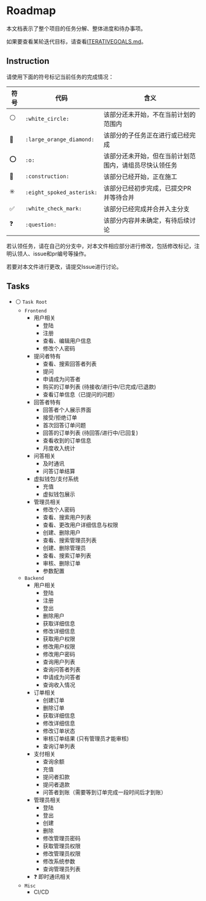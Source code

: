 # Roadmap

本文档表示了整个项目的任务分解、整体进度和待办事项。

如果要查看某轮迭代目标，请查看[ITERATIVEGOALS.md](ITERATIVEGOALS.md)。

## Instruction

请使用下面的符号标记当前任务的完成情况：

| 符号                    | 代码                      | 含义                                                   |
| ----------------------- | ------------------------- | ------------------------------------------------------ |
| :white_circle:          | `:white_circle:`          | 该部分还未开始，不在当前计划的范围内                   |
| :large_orange_diamond:  | `:large_orange_diamond:`  | 该部分的子任务正在进行或已经完成                       |
| :o:                     | `:o:`                     | 该部分还未开始，但在当前计划范围内，请组员尽快认领任务 |
| :construction:          | `:construction:`          | 该部分已经开始，正在施工                               |
| :eight_spoked_asterisk: | `:eight_spoked_asterisk:` | 该部分已经初步完成，已提交PR并等待合并                 |
| :white_check_mark:      | `:white_check_mark:`      | 该部分已经完成并合并入主分支                           |
| :question:              | `:question:`              | 该部分内容并未确定，有待后续讨论                       |

若认领任务，请在自己的分支中，对本文件相应部分进行修改，包括修改标记，注明认领人、issue和pr编号等操作。

若要对本文件进行更改，请提交Issue进行讨论。

## Tasks

- :white_circle: `Task Root`
  - `Frontend`
    - 用户相关
      - 登陆
      - 注册
      - 查看、编辑用户信息
      - 修改个人密码
    - 提问者特有
      - 查看、搜索回答者列表
      - 提问
      - 申请成为问答者
      - 购买的订单列表 (待接收/进行中/已完成/已退款)
      - 查看订单信息（已提问的问题）
    - 回答者特有
      - 回答者个人展示界面
      - 接受/拒绝订单
      - 首次回答订单问题
      - 回答的订单列表 (待回答/进行中/已回复)
      - 查看收到的订单信息
      - 月度收入统计
    - 问答相关
      - 及时通讯
      - 问答订单结算
    - 虚拟钱包/支付系统
      - 充值
      - 虚拟钱包展示
    - 管理员相关
      - 修改个人密码
      - 查看、搜索用户列表
      - 查看、更改用户详细信息与权限
      - 创建、删除用户
      - 查看、搜索管理员列表
      - 创建、删除管理员
      - 查看、搜索订单列表
      - 审核、删除订单
      - 参数配置
  - `Backend`
    - 用户相关
      - 登陆
      - 注册
      - 登出
      - 删除用户
      - 获取详细信息
      - 修改详细信息
      - 获取用户权限
      - 修改用户权限
      - 修改用户密码
      - 查询用户列表
      - 查询问答者列表
      - 申请成为问答者
      - 查询收入情况
    - 订单相关
      - 创建订单
      - 删除订单
      - 获取详细信息
      - 修改详细信息
      - 修改订单状态
      - 审核订单结果 (只有管理员才能审核)
      - 查询订单列表
    - 支付相关
      - 查询余额
      - 充值
      - 提问者扣款
      - 提问者退款
      - 问答者到账（需要等到订单完成一段时间后才到账）
    - 管理员相关
      - 登陆
      - 登出
      - 创建
      - 删除
      - 修改管理员密码
      - 获取管理员权限
      - 修改管理员权限
      - 修改系统参数
      - 查询管理员列表
    - :question: 即时通讯相关
  - `Misc`
    - CI/CD
